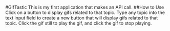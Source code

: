 #GifTastic
This is my first application that makes an API call.
##How to Use
Click on a button to display gifs related to that topic. Type any topic 
into the text input field to create a new button that will display gifs 
related to that topic. Click the gif still to play the gif, and click 
the gif to stop playing.